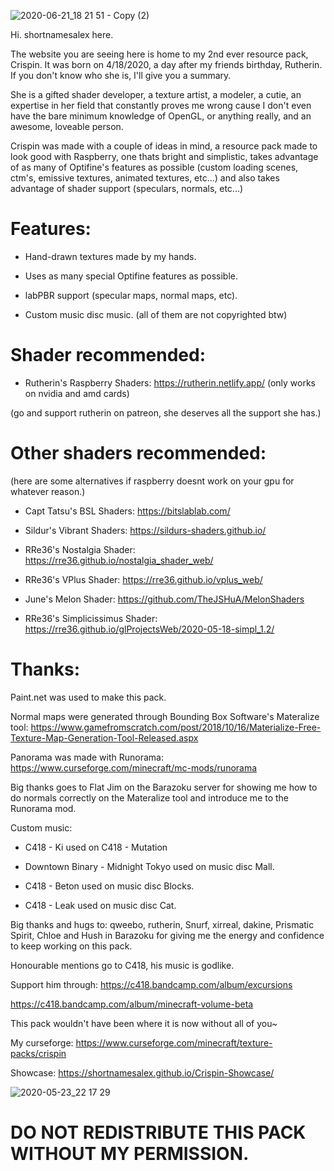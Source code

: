 ![2020-06-21_18 21 51 - Copy (2)](https://user-images.githubusercontent.com/63942150/85224023-8ea6ae80-b3f1-11ea-9056-c573c4305d40.png)

Hi. shortnamesalex here.

The website you are seeing here is home to my 2nd ever resource pack, Crispin. It was born on 4/18/2020, a day after my friends birthday, Rutherin. If you don't know who she is, I'll give you a summary.

She is a gifted shader developer, a texture artist, a modeler, a cutie, an expertise in her field that constantly proves me wrong cause I don't even have the bare minimum knowledge of OpenGL, or anything really, and an awesome, loveable person.

Crispin was made with a couple of ideas in mind, a resource pack made to look good with Raspberry, one thats bright and simplistic, takes advantage of as many of Optifine's features as possible (custom loading scenes, ctm's, emissive textures, animated textures, etc...) and also takes advantage of shader support (speculars, normals, etc...)    

# **Features:**

- Hand-drawn textures made by my hands.

- Uses as many special Optifine features as possible.

- labPBR support (specular maps, normal maps, etc).

- Custom music disc music. (all of them are not copyrighted btw)

# Shader recommended: 

- Rutherin's Raspberry Shaders: https://rutherin.netlify.app/ (only works on nvidia and amd cards)

(go and support rutherin on patreon, she deserves all the support she has.)

# Other shaders recommended:

(here are some alternatives if raspberry doesnt work on your gpu for whatever reason.)

- Capt Tatsu's BSL Shaders: https://bitslablab.com/

- Sildur's Vibrant Shaders: https://sildurs-shaders.github.io/

- RRe36's Nostalgia Shader: https://rre36.github.io/nostalgia_shader_web/

- RRe36's VPlus Shader: https://rre36.github.io/vplus_web/

- June's Melon Shader: https://github.com/TheJSHuA/MelonShaders

- RRe36's Simplicissimus Shader: https://rre36.github.io/glProjectsWeb/2020-05-18-simpl_1.2/

# Thanks:

Paint.net was used to make this pack.

Normal maps were generated through Bounding Box Software's Materalize tool: https://www.gamefromscratch.com/post/2018/10/16/Materialize-Free-Texture-Map-Generation-Tool-Released.aspx

Panorama was made with Runorama: https://www.curseforge.com/minecraft/mc-mods/runorama

Big thanks goes to Flat Jim on the Barazoku server for showing me how to do normals correctly on the Materalize tool and introduce me to the Runorama mod.

Custom music:

- C418 - Ki used on C418 - Mutation

- Downtown Binary - Midnight Tokyo used on music disc Mall.

- C418 - Beton used on music disc Blocks.

- C418 - Leak used on music disc Cat.

Big thanks and hugs to: qweebo, rutherin, Snurf, xirreal, dakine, Prismatic Spirit, Chloe and Hush in Barazoku for giving me the energy and confidence to keep working on this pack.

Honourable mentions go to C418, his music is godlike.

Support him through: https://c418.bandcamp.com/album/excursions

https://c418.bandcamp.com/album/minecraft-volume-beta

This pack wouldn't have been where it is now without all of you~

My curseforge: https://www.curseforge.com/minecraft/texture-packs/crispin

Showcase: https://shortnamesalex.github.io/Crispin-Showcase/

![2020-05-23_22 17 29](https://user-images.githubusercontent.com/63942150/82862149-23c89b80-9f49-11ea-94a3-918e090ce8ad.png)

# **DO NOT REDISTRIBUTE THIS PACK WITHOUT MY PERMISSION.**
